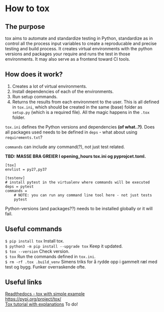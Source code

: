 # How to tox

## The purpose
tox aims to automate and standardize testing in Python, standardize as in control all the process input variables to create a reproducable and precise testing and build process. It creates virtual environments with the python versions and packages your require and runs the test in those environments. It may also serve as a frontend toward CI tools.

## How does it work?
1. Creates a lot of virtual environments.
2. Install dependencies of each of the environments.
3. Run setup commands.
4. Returns the results from each environment to the user.
This is all defined in `tox.ini`, which should be created in the same (base) folder as `setup.py` (which is a required file). All the magic happens in the `.tox` folder.

`tox.ini` defines the Python versions and dependencies **(of what..?)**. Does all packages used needs to be defined in `deps` - what about using `requirements.txt`?

`commands` can include any command(?), not just test related. 


**TBD: MASSE BRA GREIER I opening_hours tox.ini og pyprojcet.toml.**


```
[tox]
envlist = py27,py37

[testenv]
# install pytest in the virtualenv where commands will be executed
deps = pytest
commands =
    # NOTE: you can run any command line tool here - not just tests
    pytest
```
Python-versions (and packages??) needs to be installed globally or it will fail.

## Useful commands
`$ pip install tox` Install tox.<br/>
`$ python3 -m pip install --upgrade tox` Keep it updated.<br/>
`$ tox --version` Check version. <br/>
`$ tox` Run the commands defined in `tox.ini`.<br/>
`$ rm -rf .tox .build_venv` Simens triks for å rydde opp i gammelt ræl med test og bygg. Funker overraskende ofte.<br/>

## Useful links
[Readthedocs - tox with simple example](https://tox.readthedocs.io/en/latest/)<br/>
https://pypi.org/project/tox/<br/>
[Tox tutorial with explanations](https://christophergs.com/python/2020/04/12/python-tox-why-use-it-and-tutorial/) To do! <br/>

